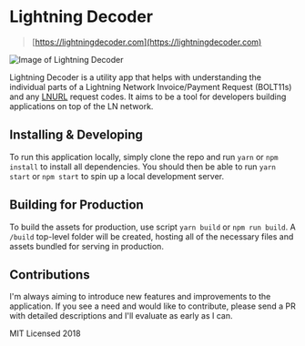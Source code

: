 # Lightning Decoder

> [https://lightningdecoder.com](https://lightningdecoder.com)

![Image of Lightning Decoder](https://i.imgur.com/mg6opec.png)

Lightning Decoder is a utility app that helps with understanding the individual parts of a Lightning Network Invoice/Payment Request (BOLT11s) and any [LNURL](https://github.com/btcontract/lnurl-rfc) request codes. It aims to be a tool for developers building applications on top of the LN network.

## Installing & Developing

To run this application locally, simply clone the repo and run `yarn` or `npm install` to install all dependencies. You should then be able to run `yarn start` or `npm start` to spin up a local development server.

## Building for Production

To build the assets for production, use script `yarn build` or `npm run build`. A `/build` top-level folder will be created, hosting all of the necessary files and assets bundled for serving in production.

## Contributions

I'm always aiming to introduce new features and improvements to the application. If you see a need and would like to contribute, please send a PR with detailed descriptions and I'll evaluate as early as I can.

MIT Licensed 2018
